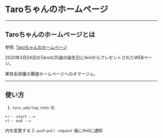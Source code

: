 # Taroちゃんのホームページ
----
## Taroちゃんのホームページとは
参照: [Taroちゃんのホームページ](https://ushinohi.com/taro/)

2020年3月24日のTaroの25歳の誕生日にAniiからプレゼントされたWEBページ。

某有名俳優の爆速ホームページへのオマージュ。

----
## 使い方
1. `taro_web/top.html` の
```
<!-- start -->
<!-- end -->
```
内を変更する
2. `push` `pull request` 後にAniiに通知


